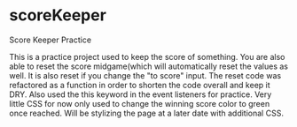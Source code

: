 # scoreKeeper
Score Keeper Practice

This is a practice project used to keep the score of something. You are also able to reset the score midgame(which will 
automatically reset the values as well. It is also reset if you change the "to score" input. The reset code was refactored as a function in order to shorten the code overall and keep it DRY. Also used the this keyword in the event listeners for practice. Very little CSS for now only used to change the winning score color to green once reached. Will be stylizing the page at a later date with additional CSS.
